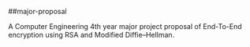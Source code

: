 ##major-proposal

A Computer Engineering 4th year major project proposal of End-To-End encryption using RSA and Modified Diffie–Hellman. 
